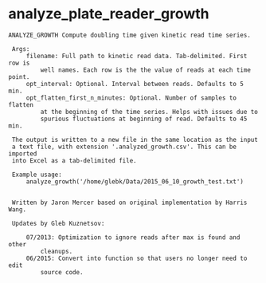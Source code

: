 analyze_plate_reader_growth
===========================

    ANALYZE_GROWTH Compute doubling time given kinetic read time series.

     Args:
         filename: Full path to kinetic read data. Tab-delimited. First row is
             well names. Each row is the the value of reads at each time point.
         opt_interval: Optional. Interval between reads. Defaults to 5 min.
         opt_flatten_first_n_minutes: Optional. Number of samples to flatten
             at the beginning of the time series. Helps with issues due to
             spurious fluctuations at beginning of read. Defaults to 45 min.

     The output is written to a new file in the same location as the input
     a text file, with extension '.analyzed_growth.csv'. This can be imported
     into Excel as a tab-delimited file.

     Example usage:
         analyze_growth('/home/glebk/Data/2015_06_10_growth_test.txt')


     Written by Jaron Mercer based on original implementation by Harris Wang.

     Updates by Gleb Kuznetsov:

         07/2013: Optimization to ignore reads after max is found and other
             cleanups.
         06/2015: Convert into function so that users no longer need to edit
             source code.

